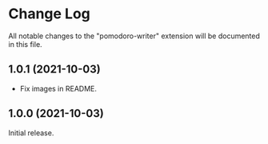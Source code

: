 # Change Log

All notable changes to the "pomodoro-writer" extension will be documented in this file.


## 1.0.1 (2021-10-03)
- Fix images in README.

## 1.0.0 (2021-10-03)

Initial release.
